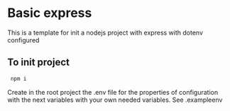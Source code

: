 # Basic express

This is a template for init a nodejs project with express with dotenv configured

## To init project

```bash
 npm i
```

Create in the root project the .env file for the properties of configuration with the next variables with your own needed variables. See .exampleenv
